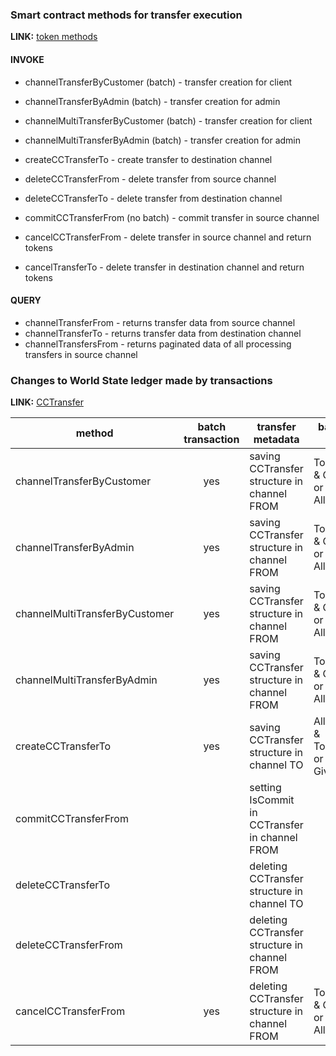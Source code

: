 ### Smart contract methods for transfer execution

**LINK:** [token methods](https://github.com/anoideaopen/foundation/-/blob/master/core/chtransfer.go#L26)

#### INVOKE

- channelTransferByCustomer (batch) - transfer creation for client
- channelTransferByAdmin (batch) - transfer creation for admin

- channelMultiTransferByCustomer (batch) - transfer creation for client
- channelMultiTransferByAdmin (batch) - transfer creation for admin
 
- createCCTransferTo - create transfer to destination channel

- deleteCCTransferFrom - delete transfer from source channel
- deleteCCTransferTo - delete transfer from destination channel

- commitCCTransferFrom (no batch) - commit transfer in source channel

- cancelCCTransferFrom - delete transfer in source channel and return tokens 
- cancelTransferTo - delete transfer in destination channel and return tokens

#### QUERY

- channelTransferFrom - returns transfer data from source channel
- channelTransferTo - returns transfer data from destination channel
- channelTransfersFrom - returns paginated data of all processing transfers in source channel  


### Changes to World State ledger made by transactions
**LINK:** [CCTransfer](https://github.com/anoideaopen/foundation/-/blob/master/proto/batch.proto#L231)

| method                         | batch <br/> transaction  | transfer metadata                                     | balance to be changed                         |
|--------------------------------|:------------------------:|-------------------------------------------------------|-----------------------------------------------|
| channelTransferByCustomer      |           yes            | saving CCTransfer structure in channel FROM           | TokenBalance & GivenBalance or AllowedBalance |
| channelTransferByAdmin         |           yes            | saving CCTransfer structure in channel FROM           | TokenBalance & GivenBalance or AllowedBalance |
| channelMultiTransferByCustomer |           yes            | saving CCTransfer structure in channel FROM           | TokenBalance & GivenBalance or AllowedBalance |
| channelMultiTransferByAdmin    |           yes            | saving CCTransfer structure in channel FROM           | TokenBalance & GivenBalance or AllowedBalance |
| createCCTransferTo             |           yes            | saving CCTransfer structure in channel TO             | AllowedBalance & TokenBalance or GivenBalance |
| commitCCTransferFrom           |                          | setting IsCommit in CCTransfer in channel FROM        |                                               |
| deleteCCTransferTo             |                          | deleting CCTransfer structure in channel TO           |                                               |
| deleteCCTransferFrom           |                          | deleting CCTransfer structure in channel FROM         |                                               |
| cancelCCTransferFrom           |           yes            | deleting CCTransfer structure in channel FROM         | TokenBalance & GivenBalance or AllowedBalance |
